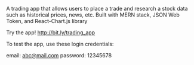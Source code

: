 A trading app that allows users to place a trade and research a stock data such as historical prices, news, etc. Built with MERN stack, JSON Web Token, and React-Chart.js library

Try the app!
http://bit.ly/trading_app

To test the app, use these login credentials:

email: abc@mail.com
password: 12345678

